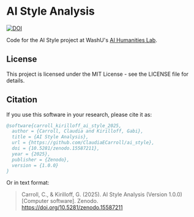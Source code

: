 # AI Style Analysis

[![DOI](https://zenodo.org/badge/995585727.svg)](https://doi.org/10.5281/zenodo.15587211)

Code for the AI Style project at WashU's [AI Humanities Lab](aihumanities.wustl.edu).


## License

This project is licensed under the MIT License - see the LICENSE file for details.

## Citation

If you use this software in your research, please cite it as:

```bibtex
@software{carroll_kirilloff_ai_style_2025,
  author = {Carroll, Claudia and Kirilloff, Gabi},
  title = {AI Style Analysis},
  url = {https://github.com/ClaudiaECarroll/ai_style},
  doi = {10.5281/zenodo.15587211},
  year = {2025},
  publisher = {Zenodo},
  version = {1.0.0}
}
```

Or in text format:
> Carroll, C., & Kirilloff, G. (2025). AI Style Analysis (Version 1.0.0) [Computer software]. Zenodo. https://doi.org/10.5281/zenodo.15587211


